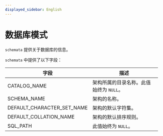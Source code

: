 ```yaml
---
displayed_sidebar: English
---
```


# 数据库模式

`schemata` 提供关于数据库的信息。

`schemata` 中提供了以下字段：

| **字段**                  | **描述**                                              |
| -------------------------- | ------------------------------------------------------------ |
| CATALOG_NAME               | 架构所属的目录名称。此值始终为 `NULL`。 |
| SCHEMA_NAME                | 架构的名称。                                      |
| DEFAULT_CHARACTER_SET_NAME | 架构的默认字符集。                            |
| DEFAULT_COLLATION_NAME     | 架构的默认排序规则。                                |
| SQL_PATH                   | 此值始终为 `NULL`。                                 |
